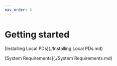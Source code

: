 ```yaml
---
nav_order: 3
---
```


# Getting started

[Installing Local PDs](./Installing Local PDs.md)

[System Requirements](./System Requirements.md)
